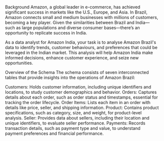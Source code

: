 Background
Amazon, a global leader in e-commerce, has achieved significant success in markets like the U.S., Europe, and Asia. In Brazil, Amazon connects small and medium businesses with millions of customers, becoming a key player. Given the similarities between Brazil and India—such as large populations and diverse consumer bases—there’s an opportunity to replicate success in India.

As a data analyst for Amazon India, your task is to analyse Amazon Brazil's data to identify trends, customer behaviours, and preferences that could be leveraged in the Indian market. This analysis will help Amazon India make informed decisions, enhance customer experience, and seize new opportunities.

Overview of the Schema
The schema consists of seven interconnected tables that provide insights into the operations of Amazon Brazil:

Customers: Holds customer information, including unique identifiers and locations, to study customer demographics and behavior.
Orders: Captures details about each order, such as order status and timestamps, essential for tracking the order lifecycle.
Order Items: Lists each item in an order with details like price, seller, and shipping information.
Product: Contains product specifications, such as category, size, and weight, for product-level analysis.
Seller: Provides data about sellers, including their location and unique identifiers, to evaluate seller performance.
Payments: Records transaction details, such as payment type and value, to understand payment preferences and financial performance.
